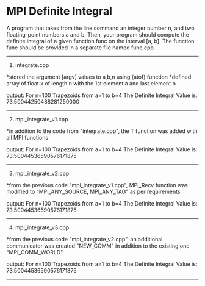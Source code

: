 # MPI Definite Integral

 A program that takes from the line command an integer number n, and two floating-point numbers a and b. Then, your program should compute
the definite integral of a given function func on the interval [a, b]. The function func should be provided in a separate file named func.cpp

------------------------
1. integrate.cpp

*stored the argument [argv] values to a,b,n using (atof) function
*defined array of float x of length n with the 1st element a and last element b

output:
 For n=100 Trapezoids from a=1 to b=4
 The Definite Integral Value is: 73.50044250488281250000

------------------------
2. mpi_integrate_v1.cpp

*in addition to the code from "integrate.cpp", the T function was added with all MPI functions

output:
 For n=100 Trapezoids from a=1 to b=4
 The Definite Integral Value is: 73.50044536590576171875

------------------------
3. mpi_integrate_v2.cpp

*from the previous code "mpi_integrate_v1.cpp", MPI_Recv function was modified to "MPI_ANY_SOURCE, MPI_ANY_TAG" as per requirements


output:
 For n=100 Trapezoids from a=1 to b=4
 The Definite Integral Value is: 73.50044536590576171875

------------------------
4. mpi_integrate_v3.cpp

*from the previous code "mpi_integrate_v2.cpp", an additional communicator was created "NEW_COMM" in addition to the existing one "MPI_COMM_WORLD"

output:
 For n=100 Trapezoids from a=1 to b=4
 The Definite Integral Value is: 73.50044536590576171875

------------------------
